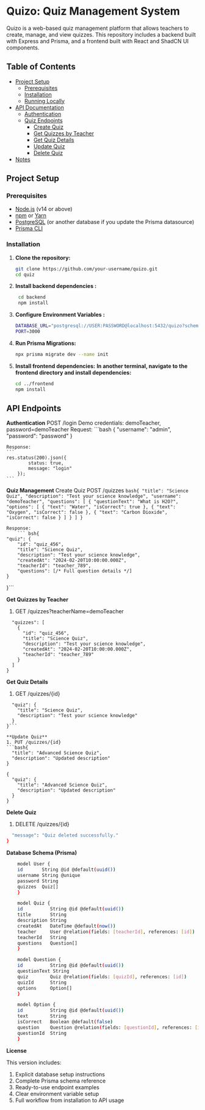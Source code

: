 # Quizo: Quiz Management System

Quizo is a web-based quiz management platform that allows teachers to create, manage, and view quizzes. This repository includes a backend built with Express and Prisma, and a frontend built with React and ShadCN UI components.

## Table of Contents

- [Project Setup](#project-setup)
  - [Prerequisites](#prerequisites)
  - [Installation](#installation)
  - [Running Locally](#running-locally)
- [API Documentation](#api-documentation)
  - [Authentication](#authentication)
  - [Quiz Endpoints](#quiz-endpoints)
    - [Create Quiz](#create-quiz)
    - [Get Quizzes by Teacher](#get-quizzes-by-teacher)
    - [Get Quiz Details](#get-quiz-details)
    - [Update Quiz](#update-quiz)
    - [Delete Quiz](#delete-quiz)
- [Notes](#notes)

## Project Setup

### Prerequisites

- [Node.js](https://nodejs.org/) (v14 or above)
- [npm](https://www.npmjs.com/) or [Yarn](https://yarnpkg.com/)
- [PostgreSQL](https://www.postgresql.org/) (or another database if you update the Prisma datasource)
- [Prisma CLI](https://www.prisma.io/)

### Installation

1. **Clone the repository:**

   ```bash
   git clone https://github.com/your-username/quizo.git
   cd quiz
   ```
2. **Install backend dependencies :**
   ```bash
    cd backend
    npm install
    ```
3. **Configure Environment Variables :**
    ```bash
    DATABASE_URL="postgresql://USER:PASSWORD@localhost:5432/quizo?schema=public"
    PORT=3000
    ```
4. **Run Prisma Migrations:**
    ```bash
    npx prisma migrate dev --name init
    ```
5. **Install frontend dependencies:**
    **In another terminal, navigate to the frontend directory and install dependencies:**
    ```bash
    cd ../frontend
    npm install
    ```

## API Endpoints
**Authentication**
    POST /login
    Demo credentials: demoTeacher, password=demoTeacher
    Request:
    ```bash
    {
        "username": "admin",
        "password": "password"
    }

    Response:
    ```
    res.status(200).json({
            status: true,
            message: "login"
        });
    ```
**Quiz Management**
Create Quiz
POST /quizzes
    ```bash{
        "title": "Science Quiz",
        "description": "Test your science knowledge",
        "username": "demoTeacher",
        "questions": [
            {
            "questionText": "What is H2O?",
            "options": [
                { "text": "Water", "isCorrect": true },
                { "text": "Oxygen", "isCorrect": false },
                { "text": "Carbon Dioxide", "isCorrect": false }
            ]
            }
        ]
        }```
    
    Response:
        ``` bsh{
    "quiz": {
        "id": "quiz_456",
        "title": "Science Quiz",
        "description": "Test your science knowledge",
        "createdAt": "2024-02-20T10:00:00.000Z",
        "teacherId": "teacher_789",
        "questions": [/* Full question details */]
    }
}```

**Get Quizzes by Teacher**
1. GET /quizzes?teacherName=demoTeacher
```bash{
  "quizzes": [
    {
      "id": "quiz_456",
      "title": "Science Quiz",
      "description": "Test your science knowledge",
      "createdAt": "2024-02-20T10:00:00.000Z",
      "teacherId": "teacher_789"
    }
  ]
}
```


**Get Quiz Details**
1. GET /quizzes/{id}
```bash{
  "quiz": {
    "title": "Science Quiz",
    "description": "Test your science knowledge"
  }
}```

**Update Quiz**
1. PUT /quizzes/{id}
```bash{
  "title": "Advanced Science Quiz",
  "description": "Updated description"
}

{
  "quiz": {
    "title": "Advanced Science Quiz",
    "description": "Updated description"
  }
}
```
**Delete Quiz**
1. DELETE /quizzes/{id}
```bash {
  "message": "Quiz deleted successfully."
}
```

**Database Schema (Prisma)**
```bash
    model User {
    id       String @id @default(uuid())
    username String @unique
    password String
    quizzes  Quiz[]
    }

    model Quiz {
    id          String @id @default(uuid())
    title       String
    description String
    createdAt   DateTime @default(now())
    teacher     User @relation(fields: [teacherId], references: [id])
    teacherId   String
    questions   Question[]
    }

    model Question {
    id          String @id @default(uuid())
    questionText String
    quiz        Quiz @relation(fields: [quizId], references: [id])
    quizId      String
    options     Option[]
    }

    model Option {
    id          String @id @default(uuid())
    text        String
    isCorrect   Boolean @default(false)
    question    Question @relation(fields: [questionId], references: [id])
    questionId  String
    }
```

**License**

This version includes:
1. Explicit database setup instructions
2. Complete Prisma schema reference
3. Ready-to-use endpoint examples
4. Clear environment variable setup
5. Full workflow from installation to API usage